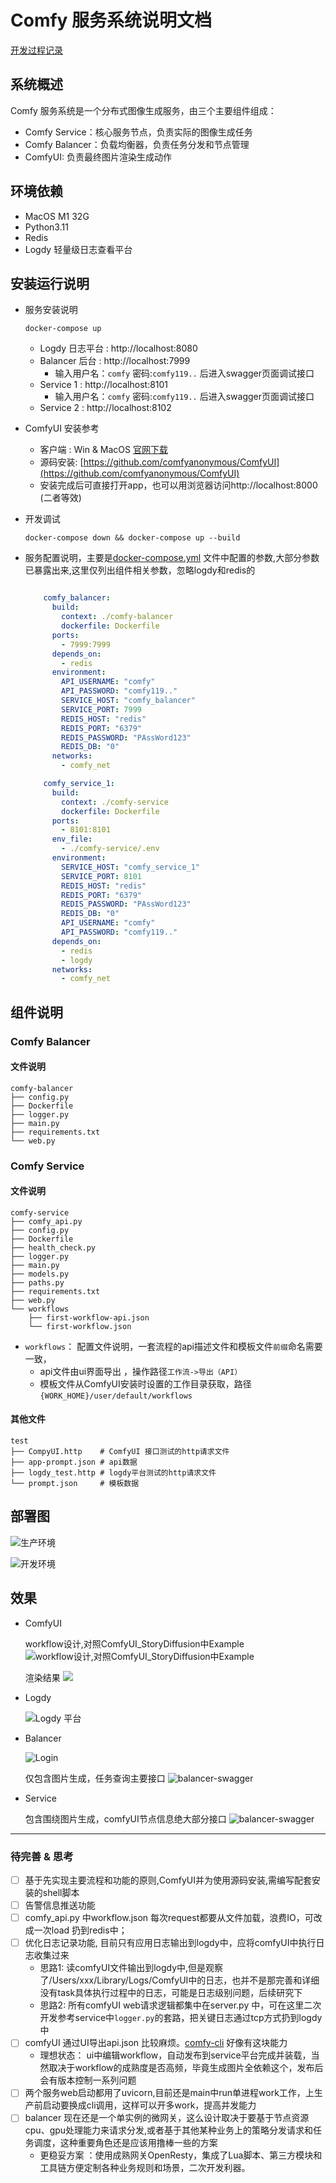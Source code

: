 # Comfy 服务系统说明文档

[开发过程记录](Document.md)


## 系统概述

Comfy 服务系统是一个分布式图像生成服务，由三个主要组件组成：
- Comfy Service：核心服务节点，负责实际的图像生成任务
- Comfy Balancer：负载均衡器，负责任务分发和节点管理
- ComfyUI: 负责最终图片渲染生成动作 


## 环境依赖
- MacOS M1 32G
- Python3.11
- Redis
- Logdy 轻量级日志查看平台 

## 安装运行说明

- 服务安装说明
  ```shell
  docker-compose up
  ```
  - Logdy 日志平台 : http://localhost:8080
  - Balancer 后台 : http://localhost:7999
    - 输入用户名：`comfy` 密码:`comfy119..` 后进入swagger页面调试接口
  - Service 1 : http://localhost:8101
    - 输入用户名：`comfy` 密码:`comfy119..` 后进入swagger页面调试接口
  - Service 2 : http://localhost:8102
  
- ComfyUI 安装参考
  - 客户端 : Win & MacOS [官网下载](https://www.comfy.org/download)
  - 源码安装: [https://github.com/comfyanonymous/ComfyUI](https://github.com/comfyanonymous/ComfyUI)
  - 安装完成后可直接打开app，也可以用浏览器访问http://localhost:8000 (二者等效)

- 开发调试
  ```shell
  docker-compose down && docker-compose up --build
  ``` 
- 服务配置说明，主要是[docker-compose.yml](docker-compose.yml) 文件中配置的参数,大部分参数已暴露出来,这里仅列出组件相关参数，忽略logdy和redis的
  ```yaml

      comfy_balancer:
        build:
          context: ./comfy-balancer
          dockerfile: Dockerfile
        ports:
          - 7999:7999
        depends_on:
          - redis
        environment:
          API_USERNAME: "comfy"
          API_PASSWORD: "comfy119.."
          SERVICE_HOST: "comfy_balancer"
          SERVICE_PORT: 7999
          REDIS_HOST: "redis"
          REDIS_PORT: "6379"
          REDIS_PASSWORD: "PAssWord123"
          REDIS_DB: "0"
        networks:
          - comfy_net

      comfy_service_1:
        build:
          context: ./comfy-service
          dockerfile: Dockerfile
        ports:
          - 8101:8101
        env_file:
          - ./comfy-service/.env
        environment:
          SERVICE_HOST: "comfy_service_1"
          SERVICE_PORT: 8101
          REDIS_HOST: "redis"
          REDIS_PORT: "6379"
          REDIS_PASSWORD: "PAssWord123"
          REDIS_DB: "0"
          API_USERNAME: "comfy"
          API_PASSWORD: "comfy119.."
        depends_on:
          - redis
          - logdy
        networks:
          - comfy_net
  ``` 

## 组件说明

### Comfy Balancer

#### 文件说明

```shell
comfy-balancer
├── config.py
├── Dockerfile
├── logger.py
├── main.py
├── requirements.txt
└── web.py
```

### Comfy Service

#### 文件说明

```shell
comfy-service
├── comfy_api.py
├── config.py
├── Dockerfile
├── health_check.py
├── logger.py                 
├── main.py
├── models.py
├── paths.py
├── requirements.txt
├── web.py
└── workflows
    ├── first-workflow-api.json
    └── first-workflow.json
```

- `workflows`： 配置文件说明，一套流程的api描述文件和模板文件`前缀`命名需要一致，
  - api文件由ui界面导出 ，操作路径`工作流->导出（API）`
  - 模板文件从ComfyUI安装时设置的工作目录获取，路径`{WORK_HOME}/user/default/workflows`

#### 其他文件

```shell
test
├── CompyUI.http    # ComfyUI 接口测试的http请求文件
├── app-prompt.json # api数据
├── logdy_test.http # logdy平台测试的http请求文件
└── prompt.json     # 模板数据
```

## 部署图

![](Screenshot/deploy-prod.png "生产环境")

![](Screenshot/deploy-dev.png "开发环境")

## 效果

- ComfyUI

  workflow设计,对照ComfyUI_StoryDiffusion中Example 
  ![](Screenshot/first-workflow-comfyUI.png "workflow设计,对照ComfyUI_StoryDiffusion中Example") 
  
  渲染结果
  ![](Screenshot/first-workflow-result.png "")  
  
- Logdy 

  ![](Screenshot/logdy.png "Logdy 平台")

- Balancer

  ![](Screenshot/balancer-login.png "Login")

  仅包含图片生成，任务查询主要接口
  ![](Screenshot/balancer-swagger.png "balancer-swagger")

- Service

  包含围绕图片生成，comfyUI节点信息绝大部分接口
  ![](Screenshot/service-swagger.png "balancer-swagger")

---  

### 待完善 & 思考

- [ ] 基于先实现主要流程和功能的原则,ComfyUI并为使用源码安装,需编写配套安装的shell脚本
- [ ] 告警信息推送功能
- [ ] comfy_api.py 中workflow.json 每次request都要从文件加载，浪费IO，可改成一次load 扔到redis中；
- [ ] 优化日志记录功能, 目前只有应用日志输出到logdy中，应将comfyUI中执行日志收集过来
  - 思路1: 读comfyUI文件输出到logdy中,但是观察了/Users/xxx/Library/Logs/ComfyUI中的日志，也并不是那完善和详细 没有task具体执行过程中的日志，可能是日志级别问题，后续研究下
  - 思路2: 所有comfyUI web请求逻辑都集中在server.py 中，可在这里二次开发参考service中`logger.py`的套路，把关键日志通过tcp方式扔到logdy中
- [ ] comfyUI 通过UI导出api.json 比较麻烦。[comfy-cli](https://docs.comfy.org/comfy-cli/reference) 好像有这块能力
  - 理想状态： ui中编辑workflow，自动发布到service平台完成并装载，当然取决于workflow的成熟度是否高频，毕竟生成图片全依赖这个，发布后会有版本控制一系列问题
- [ ] 两个服务web启动都用了uvicorn,目前还是main中run单进程work工作，上生产前启动要换成cli调用，这样可以开多work，提高并发能力
- [ ] balancer 现在还是一个单实例的微网关，这么设计取决于要基于节点资源cpu、gpu处理能力来请求分发,或者基于其他某种业务上的策略分发请求和任务调度，这种重要角色还是应该用撸棒一些的方案
  - 更稳妥方案 ：使用成熟网关OpenResty，集成了Lua脚本、第三方模块和工具链方便定制各种业务规则和场景，二次开发利器。



